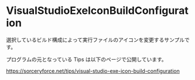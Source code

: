 # VisualStudioExeIconBuildConfiguration
選択しているビルド構成によって実行ファイルのアイコンを変更するサンプルです。

プログラムの元となっている Tips は以下のページで公開しています。

https://sorceryforce.net/tips/visual-studio-exe-icon-build-configuration
